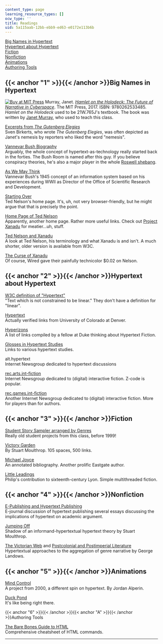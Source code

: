 ```yaml
---
content_type: page
learning_resource_types: []
ocw_type: ''
title: Readings
uid: 5a115aab-12bb-ebb9-ed63-e0172e113b6b
---
```


[Big Names in Hypertext](#1)  
[Hypertext about Hypertext](#2)  
[Fiction](#3)  
[Nonfiction](#4)  
[Animations](#5)  
[Authoring Tools](#A)

{{< anchor "1" >}}{{< /anchor >}}Big Names in Hypertext
-------------------------------------------------------

[![Buy at MIT Press](/images/mp_logo.gif)](https://mitpress.mit.edu/9780262533485) Murray, Janet. _[Hamlet on the Holodeck: The Future of Narrative in Cyberspace](https://mitpress.mit.edu/books/hamlet-holodeck-updated-edition)_. The MIT Press, 2017. ISBN: 9780262533485.  
_Hamlet on the Holodeck_ used to be 21W.765J's textbook. The book was written by [Janet Murray](https://en.wikipedia.org/wiki/Janet_Murray), who used to teach this class.

[Excerpts from _The Gutenberg Elegies_](http://archives.obs-us.com/obs/english/books/nn/bdbirk.htm)  
Sven Birkerts, who wrote _The Gutenberg Elegies_, was often depicted as Janet's nemesis by reporters who liked the word "nemesis".

[Vannevar Bush Biography](http://jefferson.village.virginia.edu/elab/hfl0034.html)  
Arguably, the whole concept of hypertext-as-technology really started back in the forties. The Bush Room is named after this guy. If you believe conspiracy theories, he's also a major player in the whole [Roswell shebang](http://www.majesticdocuments.com/documents/intro.php).

[As We May Think](http://www.theatlantic.com/unbound/flashbks/computer/bushf.htm)  
Vannevar Bush's 1945 concept of an information system based on his experiences during WWII as Director of the Office of Scientific Research and Development.

[Starting Over](http://ted.hyperland.com/)  
Ted Nelson's home page. It's, uh, not very browser-friendly, but he might argue that that is precisely the point.

[Home Page of Ted Nelson](http://xanadu.com.au/ted/)  
Apparently, another home page. Rather more useful links. Check out [Project Xanadu](http://xanadu.com/index.html) for meatier...uh, stuff.

[Ted Nelson and Xanadu](http://www.iath.virginia.edu/elab/hfl0155.html)  
A look at Ted Nelson, his terminology and what Xanadu is and isn't. A much shorter, older version is available from W3C.

[The Curse of Xanadu](http://www.wired.com/1995/06/xanadu/)  
Of course, Wired gave their painfully technicolor $0.02 on Nelson.

{{< anchor "2" >}}{{< /anchor >}}Hypertext about Hypertext
----------------------------------------------------------

[W3C definition of "Hypertext"](http://www.w3.org/Terms.html#Hypertext)  
"Text which is not constrained to be linear." They don't have a definition for "linear".

[Hypertext](http://web.archive.org/web/20080822111917/http://carbon.cudenver.edu/~mryder/itc_data/hypertext.html)  
Actually verified links from University of Colorado at Denver.

[Hyperizons](https://www.uv.es/~fores/programa/hyperizons.html)  
A list of links compiled by a fellow at Duke thinking about Hypertext Fiction.

[Glosses in Hypertext Studies](http://www.chass.utoronto.ca/~lachance/hyper/hypertoc.htm)  
Links to various hypertext studies.

alt.hypertext  
Internet Newsgroup dedicated to hypertext discussions

[rec.arts.int-fiction](news:rec.arts.int-fiction)  
Internet Newsgroup dedicated to (digital) interactive fiction. Z-code is popular.

[rec.games.int-fiction](news:rec.games.int-fiction)  
Another Internet Newsgroup dedicated to (digital) interactive fiction. More for players than for authors.

{{< anchor "3" >}}{{< /anchor >}}Fiction
----------------------------------------

[Student Story Sampler arranged by Genres](http://web.mit.edu/21w765j/www/genres.html)  
Really old student projects from this class, before 1999!

[Victory Garden](http://www.eastgate.com/VG/VGStart.html)  
By Stuart Moulthrop. 105 spaces, 500 links.

[Michael Joyce](https://www.eastgate.com/people/Joyce.html)  
An annotated bibliography. Another prolific Eastgate author.

[Little Leadings](http://web.mit.edu/21h.418/www/philip/)  
Philip's contribution to sixteenth-century Lyon. Simple multithreaded fiction.

{{< anchor "4" >}}{{< /anchor >}}Nonfiction
-------------------------------------------

[E-Publishing and Hypertext Publishing](http://www.ucalgary.ca/ejournal/archive/v6n3/brent/edintro.html)  
E-journal discussion of hypertext publishing several essays discussing the implications of hypertext on academic argument.

[Jumping Off](http://iat.ubalt.edu/moulthrop/hypertexts/hoptext/)  
Shadow of an informand-hypertextual hypertext theory by Stuart Moulthrop.

[The Victorian Web](http://www.victorianweb.org/) and [Postcolonial and Postimperial Literature](http://www.postcolonialweb.org/)  
Hypertextual approaches to the aggregation of genre narrative by George Landows.

{{< anchor "5" >}}{{< /anchor >}}Animations
-------------------------------------------

[Mind Control](http://web.mit.edu/philip/www/jordan.swf)  
A project from 2000, a different spin on hypertext. By Jordan Alperin.

[Duck Pond](http://www.homestarrunner.com/sbemail14.html)  
It's like being right there.

{{< anchor "6" >}}{{< /anchor >}}{{< anchor "A" >}}{{< /anchor >}}Authoring Tools

[The Bare Bones Guide to HTML](http://www.werbach.com/barebones/barebones.html)  
Comprehensive cheatsheet of HTML commands.


-----------------------------------------------------------------------------------------------------------------------------------------------------------------------------------------------------------------